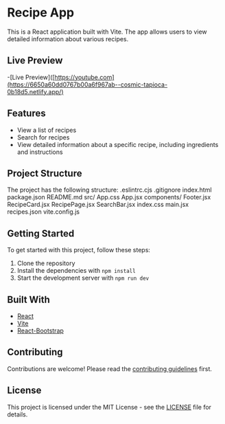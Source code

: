 # Recipe App

This is a React application built with Vite. The app allows users to view detailed information about various recipes.

## Live Preview
-[Live Preview]([https://youtube.com](https://6650a60dd0767b00a6f967ab--cosmic-tapioca-0b18d5.netlify.app/)

## Features

- View a list of recipes
- Search for recipes
- View detailed information about a specific recipe, including ingredients and instructions

## Project Structure

The project has the following structure:
.eslintrc.cjs .gitignore index.html package.json README.md src/ App.css App.jsx components/ Footer.jsx RecipeCard.jsx RecipePage.jsx SearchBar.jsx index.css main.jsx recipes.json vite.config.js

## Getting Started

To get started with this project, follow these steps:

1. Clone the repository
2. Install the dependencies with `npm install`
3. Start the development server with `npm run dev`

## Built With

- [React](https://reactjs.org/)
- [Vite](https://vitejs.dev/)
- [React-Bootstrap](https://react-bootstrap.github.io/)

## Contributing

Contributions are welcome! Please read the [contributing guidelines](CONTRIBUTING.md) first.

## License

This project is licensed under the MIT License - see the [LICENSE](LICENSE) file for details.
